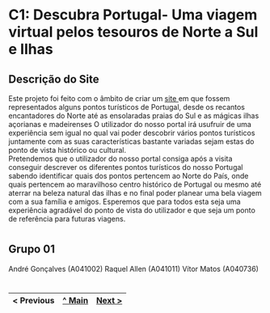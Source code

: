 # C1: Descubra Portugal- Uma viagem virtual pelos tesouros de Norte a Sul e Ilhas

## Descrição do Site

Este projeto foi feito com o âmbito de criar um <a href="https://tiwm23tig01.netlify.app">site </a>em que fossem representados alguns pontos turísticos de Portugal, desde os recantos encantadores do Norte até as ensolaradas praias do Sul e as mágicas ilhas açorianas e madeirenses 
O utilizador do nosso portal irá usufruir de uma experiência sem igual no qual vai poder descobrir vários pontos turísticos juntamente com as suas características bastante variadas sejam estas do ponto de vista histórico ou cultural.  
Pretendemos que o utilizador do nosso portal consiga após a visita conseguir descrever os diferentes pontos turísticos do nosso Portugal sabendo identificar quais dos pontos pertencem ao Norte do País, onde quais pertencem ao maravilhoso centro histórico de Portugal ou mesmo até aterrar na beleza natural das ilhas e no final poder planear uma bela viagem com a sua família e amigos. Esperemos que para todos esta seja uma experiência agradável do ponto de vista do utilizador e que seja um ponto de referência para futuras viagens.

#

## Grupo 01
André Gonçalves (A041002)
Raquel Allen (A041011)
Vítor Matos (A040736)

#

< Previous | [^ Main](../../../) | [Next >](c2.md)
:--- | :---: | ---: 
